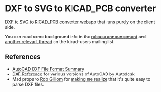 DXF to SVG to KICAD_PCB converter
=================================

[DXF to SVG to KICAD_PCB converter webapp](http://mondalaci.github.io/dxf-to-svg-to-kicad-pcb-converter/) that runs purely on the client side.

You can read some background info in the [release announcement](http://tech.groups.yahoo.com/group/kicad-users/message/15818) and [another relevant thread](http://tech.groups.yahoo.com/group/kicad-users/message/15826) on the kicad-users mailing list.

References
----------

* [AutoCAD DXF File Format Summary](http://www.fileformat.info/format/dxf/egff.htm)
* [DXF Reference](http://usa.autodesk.com/adsk/servlet/item?id=12272454&linkID=10809853&siteID=123112) for various versions of AutoCAD by Autodesk
* Mad props to [Rob Gilliom](http://usa.autodesk.com/adsk/servlet/item?id=12272454&linkID=10809853&siteID=123112) for [making me realize](http://tech.groups.yahoo.com/group/kicad-users/message/15334) that it's quite easy to parse DXF files.
